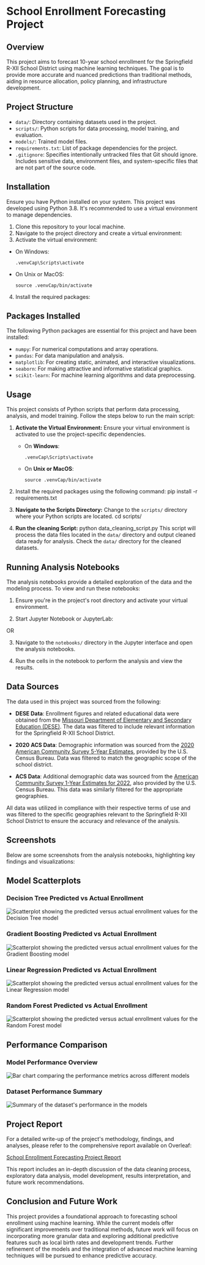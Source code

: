 # School Enrollment Forecasting Project

## Overview
This project aims to forecast 10-year school enrollment for the Springfield R-XII School District using machine learning techniques. The goal is to provide more accurate and nuanced predictions than traditional methods, aiding in resource allocation, policy planning, and infrastructure development.

## Project Structure
- `data/`: Directory containing datasets used in the project.
- `scripts/`: Python scripts for data processing, model training, and evaluation.
- `models/`: Trained model files.
- `requirements.txt`: List of package dependencies for the project.
- `.gitignore`: Specifies intentionally untracked files that Git should ignore. Includes sensitive data, environment files, and system-specific files that are not part of the source code.

## Installation
Ensure you have Python installed on your system. This project was developed using Python 3.8. It's recommended to use a virtual environment to manage dependencies.

1. Clone this repository to your local machine.
2. Navigate to the project directory and create a virtual environment:
3. Activate the virtual environment:
- On Windows:
  ```
  .venvCap\Scripts\activate
  ```
- On Unix or MacOS:
  ```
  source .venvCap/bin/activate
  ```
4. Install the required packages:

## Packages Installed
The following Python packages are essential for this project and have been installed:

- `numpy`: For numerical computations and array operations.
- `pandas`: For data manipulation and analysis.
- `matplotlib`: For creating static, animated, and interactive visualizations.
- `seaborn`: For making attractive and informative statistical graphics.
- `scikit-learn`: For machine learning algorithms and data preprocessing.

## Usage
This project consists of Python scripts that perform data processing, analysis, and model training. Follow the steps below to run the main script:

1. **Activate the Virtual Environment:**
   Ensure your virtual environment is activated to use the project-specific dependencies.
   - On **Windows**:
     ```
     .venvCap\Scripts\activate
     ```
   - On **Unix or MacOS**:
     ```
     source .venvCap/bin/activate
     ```
2. Install the required packages using the following command:
    pip install -r requirements.txt


3. **Navigate to the Scripts Directory:**
   Change to the `scripts/` directory where your Python scripts are located.
      cd scripts/

4. **Run the cleaning Script:**
  python data_cleaning_script.py
This script will process the data files located in the `data/` directory and output cleaned data ready for analysis. Check the `data/` directory for the cleaned datasets.

## Running Analysis Notebooks

The analysis notebooks provide a detailed exploration of the data and the modeling process. To view and run these notebooks:

1. Ensure you're in the project's root directory and activate your virtual environment.

2. Start Jupyter Notebook or JupyterLab:

OR

3. Navigate to the `notebooks/` directory in the Jupyter interface and open the analysis notebooks.

4. Run the cells in the notebook to perform the analysis and view the results.

## Data Sources

The data used in this project was sourced from the following:

- **DESE Data**: Enrollment figures and related educational data were obtained from the [Missouri Department of Elementary and Secondary Education (DESE)](https://apps.dese.mo.gov/MCDS/home.aspx). The data was filtered to include relevant information for the Springfield R-XII School District.

- **2020 ACS Data**: Demographic information was sourced from the [2020 American Community Survey 5-Year Estimates](https://data.census.gov/table/ACSST5Y2020.S0101), provided by the U.S. Census Bureau. Data was filtered to match the geographic scope of the school district.

- **ACS Data**: Additional demographic data was sourced from the [American Community Survey 1-Year Estimates for 2022](https://data.census.gov/table/ACSDT1Y2022.B09001?q=B09001), also provided by the U.S. Census Bureau. This data was similarly filtered for the appropriate geographies.

All data was utilized in compliance with their respective terms of use and was filtered to the specific geographies relevant to the Springfield R-XII School District to ensure the accuracy and relevance of the analysis.


## Screenshots

Below are some screenshots from the analysis notebooks, highlighting key findings and visualizations:

## Model Scatterplots

### Decision Tree Predicted vs Actual Enrollment
![Scatterplot showing the predicted versus actual enrollment values for the Decision Tree model](images/DT_Scatterplot.png)

### Gradient Boosting Predicted vs Actual Enrollment
![Scatterplot showing the predicted versus actual enrollment values for the Gradient Boosting model](images/GB_Scatterplot.png)

### Linear Regression Predicted vs Actual Enrollment
![Scatterplot showing the predicted versus actual enrollment values for the Linear Regression model](images/LR_Scatterplot.png)

### Random Forest Predicted vs Actual Enrollment
![Scatterplot showing the predicted versus actual enrollment values for the Random Forest model](images/RF_Scatterplot.png)

## Performance Comparison

### Model Performance Overview
![Bar chart comparing the performance metrics across different models](images/Performance_Comparison.png)

### Dataset Performance Summary
![Summary of the dataset's performance in the models](images/Set_Performance.png)


## Project Report

For a detailed write-up of the project's methodology, findings, and analyses, please refer to the comprehensive report available on Overleaf:

[School Enrollment Forecasting Project Report](https://www.overleaf.com/read/jqwfxmcgnfsg#3b86ff)

This report includes an in-depth discussion of the data cleaning process, exploratory data analysis, model development, results interpretation, and future work recommendations.

## Conclusion and Future Work

This project provides a foundational approach to forecasting school enrollment using machine learning. While the current models offer significant improvements over traditional methods, future work will focus on incorporating more granular data and exploring additional predictive features such as local birth rates and development trends. Further refinement of the models and the integration of advanced machine learning techniques will be pursued to enhance predictive accuracy.

